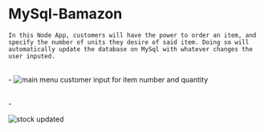 # MySql-Bamazon
	In this Node App, customers will have the power to order an item, and specify the number of units they desire of said item. Doing so will automatically update the database on MySql with whatever changes the user inputed.

<br />-
![main menu customer input for item number and quantity](https://user-images.githubusercontent.com/30053836/33471789-c7c6e67a-d623-11e7-9a4f-22436808d06a.png)




<br />-

![stock updated](https://user-images.githubusercontent.com/30053836/33471791-c989ecfa-d623-11e7-8655-735b16a29b51.png)